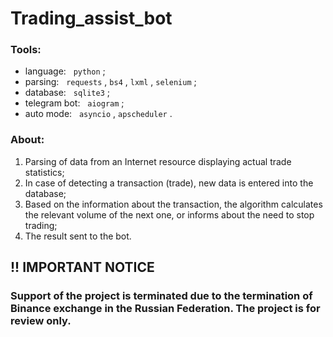 # Trading_assist_bot

### Tools:
- language: &nbsp; `python` ;
- parsing: &nbsp; `requests` , `bs4` , `lxml` , `selenium` ;
- database: &nbsp; `sqlite3` ;
- telegram bot: &nbsp; `aiogram` ;
- auto mode: &nbsp; `asyncio` , `apscheduler` .

### About:
1. Parsing of data from an Internet resource displaying actual trade statistics;
2. In case of detecting a transaction (trade), new data is entered into the database;
3. Based on the information about the transaction, the algorithm calculates the relevant volume of the next one, or informs about the need to stop trading;
4. The result sent to the bot.

## !! IMPORTANT NOTICE
### Support of the project is terminated due to the termination of Binance exchange in the Russian Federation. The project is for review only.
